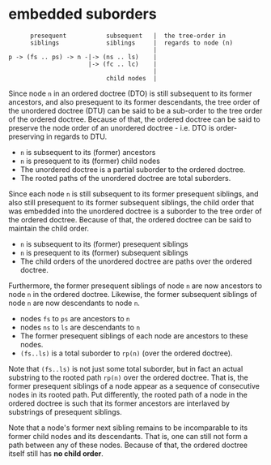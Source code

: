 
<!-- ======================================================================= -->
# embedded suborders

```
      presequent           subsequent   |  the tree-order in
      siblings             siblings     |  regards to node (n)
                                        |
p -> (fs .. ps) -> n -|-> (ns .. ls)    |
                      |-> (fc .. lc)    |
                                        |
                           child nodes  |
```

Since node `n` in an ordered doctree (DTO) is still subsequent to its former
ancestors, and also presequent to its former descendants, the tree order of
the unordered doctree (DTU) can be said to be a sub-order to the tree order
of the ordered doctree. Because of that, the ordered doctree can be said to
preserve the node order of an unordered doctree - i.e. DTO is order-preserving
in regards to DTU.

* `n` is subsequent to its (former) ancestors
* `n` is presequent to its (former) child nodes
* The unordered doctree is a partial suborder to the ordered doctree.
* The rooted paths of the unordered doctree are total suborders.

Since each node `n` is still subsequent to its former presequent siblings, and
also still presequent to its former subsequent siblings, the child order that
was embedded into the unordered doctree is a suborder to the tree order of the
ordered doctree. Because of that, the ordered doctree can be said to maintain
the child order.

* `n` is subsequent to its (former) presequent siblings
* `n` is presequent to its (former) subsequent siblings
* The child orders of the unordered doctree are paths over the ordered doctree.

Furthermore, the former presequent siblings of node `n` are now ancestors to
node `n` in the ordered doctree. Likewise, the former subsequent siblings of
node `n` are now descendants to node `n`.

* nodes `fs` to `ps` are ancestors to `n`
* nodes `ns` to `ls` are descendants to `n`
* The former presequent siblings of each node are ancestors to these nodes.
* `(fs..ls)` is a total suborder to `rp(n)` (over the ordered doctree).

Note that `(fs..ls)` is not just some total suborder, but in fact an actual
substring to the rooted path `rp(n)` over the ordered doctree. That is, the
former presequent siblings of a node appear as a sequence of consecutive
nodes in its rooted path. Put differently, the rooted path of a node in the
ordered doctree is such that its former ancestors are interlaved by substrings
of presequent siblings.

Note that a node's former next sibling remains to be incomparable to its former
child nodes and its descendants. That is, one can still not form a path between
any of these nodes. Because of that, the ordered doctree itself still has
**no child order**.
